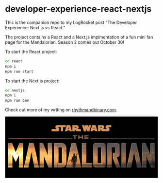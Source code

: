 # developer-experience-react-nextjs

This is the companion repo to my LogRocket post "The Developer Experience: Next.js vs React."

The project contains a React and a Next.js implmentation of a fun mini fan page for the Mandalorian. Season 2 comes out October 30!

To start the React project:

```bash
cd react
npm i
npm run start
```

To start the Next.js project:

```bash
cd nextjs
npm i
npm run dev
```

Check out more of my writing on [rhythmandbinary.com](https://www.rhythmandbinary.com).

![Mandalorian](./react/src/pages/HomePage.jpg)
